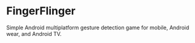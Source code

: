 # FingerFlinger
Simple Android multiplatform gesture detection game for mobile, Android wear, and Android TV.
